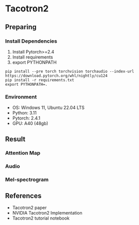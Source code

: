 # Tacotron2 

## Preparing

### Install Dependencies
1. Install Pytorch>=2.4
2. Install requirements
3. export PYTHONPATH

```shell
pip install --pre torch torchvision torchaudio --index-url https://download.pytorch.org/whl/nightly/cu124
pip install -r requirements.txt
export PYTHONPATH=.
```

### Environment
- OS: Windows 11, Ubuntu 22.04 LTS
- Python: 3.11
- Pytorch: 2.4.1
- GPU: A40 (48gb)

## Result

### Attention Map

### Audio

### Mel-spectrogram

## References
- Tacotron2 paper
- NVIDIA Tacotron2 Implementation
- Tacotron2 tutorial notebook